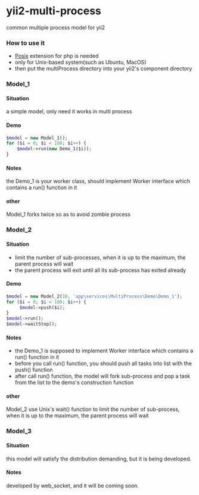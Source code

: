 # yii2-multi-process
common multiple process model for yii2

### How to use it

- [Posix](http://php.net/manual/en/book.posix.php) extension for php is needed
- only for Unix-based system(such as Ubuntu, MacOS)
- then put the multiProcess directory into your yii2's component directory

### Model_1

#### Situation
a simple model, only need it works in multi process

####  Demo

```php
$model = new Model_1();
for ($i = 0; $i < 100; $i++) {
    $model->run(new Demo_1($i));
}
```

#### Notes
the Demo_1 is your worker class, should implement Worker interface which contains a run() function in it

#### other
Model_1 forks twice so as to avoid zombie process

### Model_2

#### Situation
- limit the number of sub-processes, when it is up to the maximum, the parent process will wait
- the parent process will exit until all its sub-process has exited already

#### Demo

```php
$model = new Model_2(10, 'app\services\MultiProcess\Demo\Demo_1');
for ($i = 0; $i < 100; $i++) {
     $model->push($i);
}
$model->run();
$model->waitStop();
```

#### Notes
- the Demo_1 is supposed to implement Worker interface which contains a run() function in it
- before you call run() function, you should push all tasks into list with the push() function
- after call run() function, the model will fork sub-process and pop a task from the list to the demo's construction function

#### other
Model_2 use Unix's wait() function to limit the number of sub-process, when it is up to the maximum, the parent process will wait

### Model_3

#### Situation
this model will satisfy the distribution demanding, but it is being developed.


#### Notes
developed by web_socket, and it will be coming soon.
